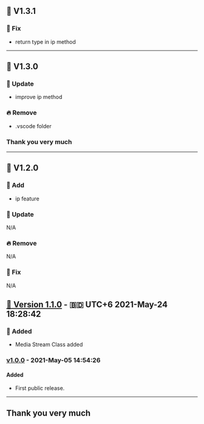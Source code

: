 ## 🔖 V1.3.1
### 🐛 Fix
- return type in ip method


---


## 🔖 V1.3.0
### 🌴 Update
- improve ip method

### 🔥 Remove
- .vscode folder

### Thank you very much


---


## 🔖 V1.2.0
### 🌱 Add
- ip feature


### 🌴 Update
N/A


### 🔥 Remove
N/A


### 🐛 Fix
N/A




## [🔖 Version 1.1.0](https://github.com/imithu/misc-php/releases/tag/v1.1.0) - 🇧🇩 UTC+6 2021-May-24 18:28:42
### 🚩 Added
- Media Stream Class added




### [v1.0.0](https://github.com/imithu/misc-php/releases/tag/v1.0.0) - 2021-May-05 14:54:26
#### Added
- First public release.



---
## Thank you very much